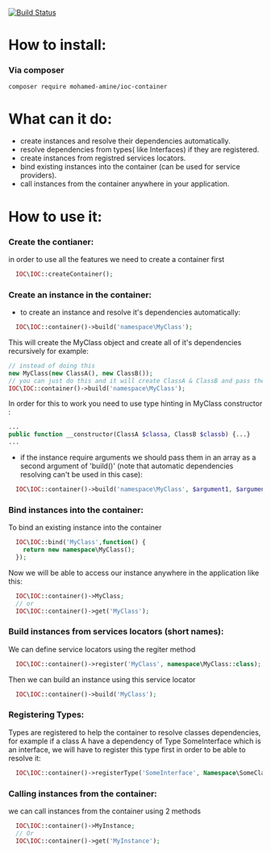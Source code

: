 [![Build Status](https://travis-ci.org/MohamedAmine-C/IOC-Container.svg?branch=master)](https://travis-ci.org/MohamedAmine-C/IOC-Container)

# How to install:
### Via composer
``` composer require mohamed-amine/ioc-container ```
# What can it do:

- create instances and resolve their dependencies automatically.
- resolve dependencies from types( like Interfaces) if they are registered.
- create instances from registred services locators.
- bind existing instances into the container (can be used for service providers).
- call instances from the container anywhere in your application.

# How to use it:
### Create the contianer:
in order to use all the features we need to create a container first
```php
  IOC\IOC::createContainer();
```
### Create an instance in the container:
- to create an instance and resolve it's dependencies automatically:
```php
  IOC\IOC::container()->build('namespace\MyClass');
```
  This will create the MyClass object and create all of it's dependencies recursively for example:
  ```php
  // instead of doing this
  new MyClass(new ClassA(), new ClassB());
  // you can just do this and it will create ClassA & ClassB and pass them automatically
  IOC\IOC::container()->build('namespace\MyClass');
  ```
  In order for this to work you need to use type hinting in MyClass constructor :
  ```php
  ...
  public function __constructor(ClassA $classa, ClassB $classb) {...}
  ...
  ```
- if the instance require arguments we should pass them in an array as a second argument of 'build()' (note that automatic dependencies resolving can't be used in this case):
```php
  IOC\IOC::container()->build('namespace\MyClass', $argument1, $argument2);
```

### Bind instances into the container:
To bind an existing instance into the container
```php
  IOC\IOC::bind('MyClass',function() {
    return new namespace\MyClass();
  });
```
Now we will be able to access our instance anywhere in the application like this:
```php
  IOC\IOC::container()->MyClass;
  // or 
  IOC\IOC::container()->get('MyClass');
```

### Build instances from services locators (short names):

We can define service locators using the regiter method
```php
  IOC\IOC::container()->register('MyClass', namespace\MyClass::class);
```
Then we can build an instance using this service locator
```php
  IOC\IOC::container()->build('MyClass');
```

### Registering Types:
Types are registered to help the container to resolve classes dependencies,
for example if a class A have a dependency of Type SomeInterface which is an interface,
we will have to register this type first in order to be able to resolve it:
```php
  IOC\IOC::container()->registerType('SomeInterface', Namespace\SomeClass::class);
```

### Calling instances from the container:
we can call instances from the container using 2 methods
```php
  IOC\IOC::container()->MyInstance;
  // Or
  IOC\IOC::container()->get('MyInstance');
```
